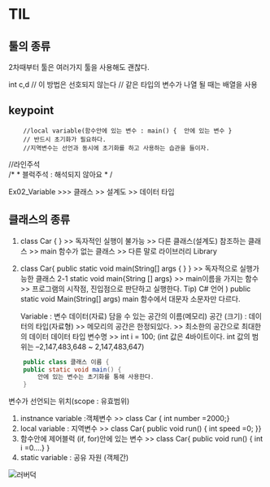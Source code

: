 
# TIL

## 툴의 종류
2차때부터 툴은 여러가지 툴을 사용해도 괜찮다. 


int c,d // 이 방법은 선호되지 않는다 
// 같은 타입의 변수가 나열 될 때는 배열을 사용

## keypoint 
		//local variable(함수안에 있는 변수 : main() {  안에 있는 변수 }
		// 반드시 초기화가 필요하다.
        //지역변수는 선언과 동시에 초기화를 하고 사용하는 습관을 들이자.

//라인주석   
	/*
	 * 블럭주석 : 해석되지 않아요
	 * /


Ex02_Variable  >>> 클래스 >> 설계도 >> 데이터 타입
      


 ## 클래스의 종류
 1. class Car {  }  >> 독자적인 실행이 불가능 >> 다른 클래스(설계도) 참조하는 클래스 >> main 함수가 없는 클래스  >> 
 다른 말로  라이브러리 Library
 2. class Car{ public static void main(String[] args { } } >> 독자적으로 실행가능한 클래스 
 2-1 static void main{String [] args} >> main이름을 가지는 함수 >> 프로그램의 시작점, 진입점으로 판단하고 실행한다.
 Tip)
 C# 언어 ) public static void Main(String[] args) main 함수에서 대문자 소문자만 다르다.
 
 	Variable : 변수
	데이터(자료) 담을 수 있는 공간의 이름(메모리)
	공간 (크기) : 데이터의 타입(자료형) >> 메모리의 공간은 한정되있다. >> 최소한의 공간으로  최대한의 데이터 
	데이터 타입 변수명 >> int i = 100; (int 값은 4바이트이다. 	int 값의 범위는 –2,147,483,648 ~ 2,147,483,647)


```java
	public class 클래스 이름 {
	public static void main() {
		안에 있는 변수는 초기화를 통해 사용한다.
	}
```
변수가 선언되는 위치(scope : 유효범위)
1. instnance variable :객체변수 >> class Car { int number =2000;}   
2. local variable      : 지역변수 >> class Car{ public void run() { int speed =0;   }}   
3. 함수안에 제어블럭 (if, for)안에 있는 변수 >> class Car{ public void run() { int i =0....} }   
4. static variable    : 공유 자원 (객체간)

![러버덕](https://camo.githubusercontent.com/a123b2c6011765dd07b9b58e40599a0ba15336a9ddd082e85f704781c97baee2/687474703a2f2f6366696c65362e75662e746973746f72792e636f6d2f696d6167652f32343236453634363534334339423435333243374230)



